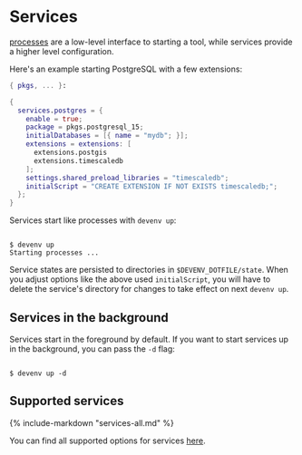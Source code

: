 # Services

[processes](processes.md) are a low-level interface to starting a tool,
while services provide a higher level configuration.

Here's an example starting PostgreSQL with a few extensions:

```nix title="devenv.nix"
{ pkgs, ... }:

{
  services.postgres = {
    enable = true;
    package = pkgs.postgresql_15;
    initialDatabases = [{ name = "mydb"; }];
    extensions = extensions: [
      extensions.postgis
      extensions.timescaledb
    ];
    settings.shared_preload_libraries = "timescaledb";
    initialScript = "CREATE EXTENSION IF NOT EXISTS timescaledb;";
  };
}
```

Services start like processes with `devenv up`:

```shell-session

$ devenv up
Starting processes ...
```

Service states are persisted to directories in `$DEVENV_DOTFILE/state`. When you adjust options like the above used `initialScript`, you will have to delete the service's directory for changes to take effect on next `devenv up`.

## Services in the background

Services start in the foreground by default. If you want to start services up in the background, you can pass the `-d` flag:

```shell-session

$ devenv up -d
```

## Supported services

{%
  include-markdown "services-all.md"
%}

You can find all supported options for services [here](https://devenv.sh/reference/options/#servicesadminerenable).

